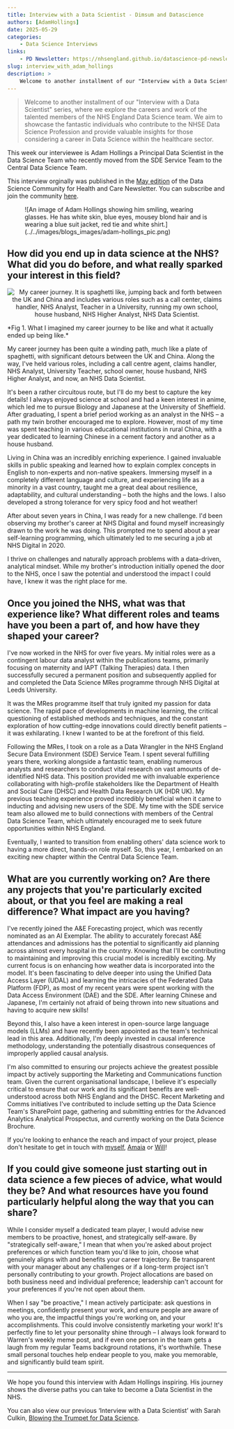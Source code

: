 ```yaml
---
title: Interview with a Data Scientist - Dimsum and Datascience
authors: [AdamHollings]
date: 2025-05-29
categories: 
    - Data Science Interviews
links:
    - PD Newsletter: https://nhsengland.github.io/datascience-pd-newsletter/posts/2025_05/newsletter.html
slug: interview_with_adam_hollings
description: >
    Welcome to another installment of our "Interview with a Data Scientist" series, where we explore the careers and work of the talented members of the NHS England Data Science team. This week our interviewee is Adam Hollings a Principal Data Scientist in the Data Science Team who recently moved from the SDE Service Team to the Central Data Science Team.
---
```


> Welcome to another installment of our "Interview with a Data Scientist" series, where we explore the careers and work of the talented members of the NHS England Data Science team. We aim to showcase the fantastic individuals who contribute to the NHSE Data Science Profession and provide valuable insights for those considering a career in Data Science within the healthcare sector.

This week our interviewee is Adam Hollings a Principal Data Scientist in the Data Science Team who recently moved from the SDE Service Team to the Central Data Science Team.

This interview orginally was published in the [May edition](https://nhsengland.github.io/datascience-pd-newsletter/posts/2025_05/newsletter.html) of the Data Science Community for Health and Care Newsletter. You can subscribe and join the community [here](https://forms.office.com/pages/responsepage.aspx?id=slTDN7CF9UeyIge0jXdO48pr_29hyJFKpCZ7SYYvjeFUNUVPMUk0STlDRlJMNklIWEI3V0NZVTZXVS4u&route=shorturl).

<!-- more -->

<figure class="inline end" markdown>
![An image of Adam Hollings showing him smiling, wearing glasses. He has white skin, blue eyes, mousey blond hair and is wearing a blue suit jacket, red tie and white shirt.](../../images/blogs_images/adam-hollings_pic.png)
</figure>

## How did you end up in data science at the NHS? What did you do before, and what really sparked your interest in this field?

<p align="center">
<img src="https://nhsengland.github.io/datascience-pd-newsletter/posts/2025_05/adam_hollings_career_journey.jpg" width=500 alt = "My career journey. It is spaghetti like, jumping back and forth between the UK and China and includes various roles such as a call center, claims handler, NHS Analyst, Teacher in a University, running my own school, house husband, NHS Higher Analyst, NHS Data Scientist."
 />
</p>
*Fig 1. What I imagined my career journey to be like and what it actually ended up being like.*

My career journey has been quite a winding path, much like a plate of spaghetti, with significant detours between the UK and China. Along the way, I've held various roles, including a call centre agent, claims handler, NHS Analyst, University Teacher, school owner, house husband, NHS Higher Analyst, and now, an NHS Data Scientist.

It's been a rather circuitous route, but I'll do my best to capture the key details! I always enjoyed science at school and had a keen interest in anime, which led me to pursue Biology and Japanese at the University of Sheffield. After graduating, I spent a brief period working as an analyst in the NHS – a path my twin brother encouraged me to explore. However, most of my time was spent teaching in various educational institutions in rural China, with a year dedicated to learning Chinese in a cement factory and another as a house husband.

Living in China was an incredibly enriching experience. I gained invaluable skills in public speaking and learned how to explain complex concepts in English to non-experts and non-native speakers. Immersing myself in a completely different language and culture, and experiencing life as a minority in a vast country, taught me a great deal about resilience, adaptability, and cultural understanding – both the highs and the lows. I also developed a strong tolerance for very spicy food and hot weather!

After about seven years in China, I was ready for a new challenge. I'd been observing my brother's career at NHS Digital and found myself increasingly drawn to the work he was doing. This prompted me to spend about a year self-learning programming, which ultimately led to me securing a job at NHS Digital in 2020.

I thrive on challenges and naturally approach problems with a data-driven, analytical mindset. While my brother's introduction initially opened the door to the NHS, once I saw the potential and understood the impact I could have, I knew it was the right place for me.

## Once you joined the NHS, what was that experience like? What different roles and teams have you been a part of, and how have they shaped your career?

I've now worked in the NHS for over five years. My initial roles were as a contingent labour data analyst within the publications teams, primarily focusing on maternity and IAPT (Talking Therapies) data. I then successfully secured a permanent position and subsequently applied for and completed the Data Science MRes programme through NHS Digital at Leeds University.

It was the MRes programme itself that truly ignited my passion for data science. The rapid pace of developments in machine learning, the critical questioning of established methods and techniques, and the constant exploration of how cutting-edge innovations could directly benefit patients – it was exhilarating. I knew I wanted to be at the forefront of this field.

Following the MRes, I took on a role as a Data Wrangler in the NHS England Secure Data Environment (SDE) Service Team. I spent several fulfilling years there, working alongside a fantastic team, enabling numerous analysts and researchers to conduct vital research on vast amounts of de-identified NHS data. This position provided me with invaluable experience collaborating with high-profile stakeholders like the Department of Health and Social Care (DHSC) and Health Data Research UK (HDR UK). My previous teaching experience proved incredibly beneficial when it came to inducting and advising new users of the SDE. My time with the SDE service team also allowed me to build connections with members of the Central Data Science Team, which ultimately encouraged me to seek future opportunities within NHS England.

Eventually, I wanted to transition from enabling others' data science work to having a more direct, hands-on role myself. So, this year, I embarked on an exciting new chapter within the Central Data Science Team.

## What are you currently working on? Are there any projects that you're particularly excited about, or that you feel are making a real difference? What impact are you having?

I've recently joined the A&E Forecasting project, which was recently nominated as an AI Exemplar. The ability to accurately forecast A&E attendances and admissions has the potential to significantly aid planning across almost every hospital in the country. Knowing that I'll be contributing to maintaining and improving this crucial model is incredibly exciting. My current focus is on enhancing how weather data is incorporated into the model. It's been fascinating to delve deeper into using the Unified Data Access Layer (UDAL) and learning the intricacies of the Federated Data Platform (FDP), as most of my recent years were spent working with the Data Access Environment (DAE) and the SDE. After learning Chinese and Japanese, I'm certainly not afraid of being thrown into new situations and having to acquire new skills!

Beyond this, I also have a keen interest in open-source large language models (LLMs) and have recently been appointed as the team's technical lead in this area. Additionally, I'm deeply invested in causal inference methodology, understanding the potentially disastrous consequences of improperly applied causal analysis.

I'm also committed to ensuring our projects achieve the greatest possible impact by actively supporting the Marketing and Communications function team. Given the current organisational landscape, I believe it's especially critical to ensure that our work and its significant benefits are well-understood across both NHS England and the DHSC. Recent Marketing and Comms initiatives I've contributed to include setting up the Data Science Team's SharePoint page, gathering and submitting entries for the Advanced Analytics Analytical Prospectus, and currently working on the Data Science Brochure.

If you're looking to enhance the reach and impact of your project, please don't hesitate to get in touch with [myself](adam.hollings1@nhs.net), [Amaia](amaia.imazblanco1@nhs.net) or [Will](william.poulett1@nhs.net)!

## If you could give someone just starting out in data science a few pieces of advice, what would they be? And what resources have you found particularly helpful along the way that you can share?

While I consider myself a dedicated team player, I would advise new members to be proactive, honest, and strategically self-aware. By "strategically self-aware," I mean that when you're asked about project preferences or which function team you'd like to join, choose what genuinely aligns with and benefits your career trajectory. Be transparent with your manager about any challenges or if a long-term project isn't personally contributing to your growth. Project allocations are based on both business need and individual preference; leadership can't account for your preferences if you're not open about them.

When I say "be proactive," I mean actively participate: ask questions in meetings, confidently present your work, and ensure people are aware of who you are, the impactful things you're working on, and your accomplishments. This could involve consistently marketing your work! It's perfectly fine to let your personality shine through – I always look forward to Warren's weekly meme post, and if even one person in the team gets a laugh from my regular Teams background rotations, it's worthwhile. These small personal touches help endear people to you, make you memorable, and significantly build team spirit.

---

We hope you found this interview with Adam Hollings inspiring. His journey shows the diverse paths you can take to become a Data Scientist in the NHS.

You can also view our previous ‘Interview with a Data Scientist’ with Sarah Culkin, [Blowing the Trumpet for Data Science](https://nhsengland.github.io/datascience/articles/2025/04/30/interview_with_sarah_culkin/).

